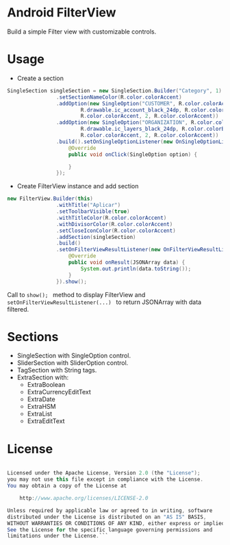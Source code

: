 # Android FilterView

Build a simple Filter view with customizable controls.

# Usage

* Create a section
```java
SingleSection singleSection = new SingleSection.Builder("Category", 1)
                .setSectionNameColor(R.color.colorAccent)
                .addOption(new SingleOption("CUSTOMER", R.color.colorAccent,
                        R.drawable.ic_account_black_24dp, R.color.colorBackground,
                        R.color.colorAccent, 2, R.color.colorAccent))
                .addOption(new SingleOption("ORGANIZATION", R.color.colorAccent,
                        R.drawable.ic_layers_black_24dp, R.color.colorBackground,
                        R.color.colorAccent, 2, R.color.colorAccent))
                .build().setOnSingleOptionListener(new OnSingleOptionListener() {
                    @Override
                    public void onClick(SingleOption option) {

                    }
                });
```

* Create FilterView instance and add section 
``` java
new FilterView.Builder(this)
                .withTitle("Aplicar")
                .setToolbarVisible(true)
                .withTitleColor(R.color.colorAccent)
                .withDivisorColor(R.color.colorAccent)
                .setCloseIconColor(R.color.colorAccent)
                .addSection(singleSection)
                .build()
                .setOnFilterViewResultListener(new OnFilterViewResultListener() {
                    @Override
                    public void onResult(JSONArray data) {
                        System.out.println(data.toString());
                    }
                }).show();
```
Call to ```show(); ``` method to display FilterView and ```setOnFilterViewResultListener(...) ``` to return JSONArray with data filtered.

# Sections

* SingleSection with SingleOption control.
* SliderSection with SliderOption control.
* TagSection with String tags.
* ExtraSection with:
  * ExtraBoolean
  * ExtraCurrencyEditText
  * ExtraDate
  * ExtraHSM
  * ExtraList
  * ExtraEditText
  

# License

```java Copyright [yyyy] [name of copyright owner]

Licensed under the Apache License, Version 2.0 (the "License");
you may not use this file except in compliance with the License.
You may obtain a copy of the License at

    http://www.apache.org/licenses/LICENSE-2.0

Unless required by applicable law or agreed to in writing, software
distributed under the License is distributed on an "AS IS" BASIS,
WITHOUT WARRANTIES OR CONDITIONS OF ANY KIND, either express or implied.
See the License for the specific language governing permissions and
limitations under the License.```
